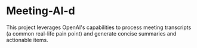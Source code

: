 # Meeting-AI-d
This project leverages OpenAI's capabilities to process meeting transcripts (a common real-life pain point) and generate concise summaries and actionable items.
